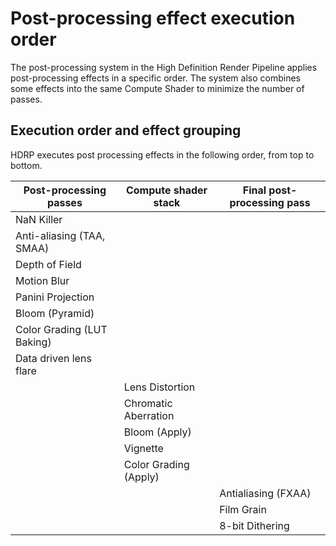 # Post-processing effect execution order

The post-processing system in the High Definition Render Pipeline applies post-processing effects in a specific order. The system also combines some effects into the same Compute Shader to minimize the number of passes.

## Execution order and effect grouping

HDRP executes post processing effects in the following order, from top to bottom.

| Post-processing passes     | Compute shader stack  | Final post-processing pass |
| -------------------------- | --------------------- | -------------------------- |
| NaN Killer                 |                       |                            |
| Anti-aliasing (TAA, SMAA)  |                       |                            |
| Depth of Field             |                       |                            |
| Motion Blur                |                       |                            |
| Panini Projection          |                       |                            |
| Bloom (Pyramid)            |                       |                            |
| Color Grading (LUT Baking) |                       |                            |
| Data driven lens flare     |                       |                            |
|                            | Lens Distortion       |                            |
|                            | Chromatic Aberration  |                            |
|                            | Bloom (Apply)         |                            |
|                            | Vignette              |                            |
|                            | Color Grading (Apply) |                            |
|                            |                       | Antialiasing (FXAA)        |
|                            |                       | Film Grain                 |
|                            |                       | 8-bit Dithering            |